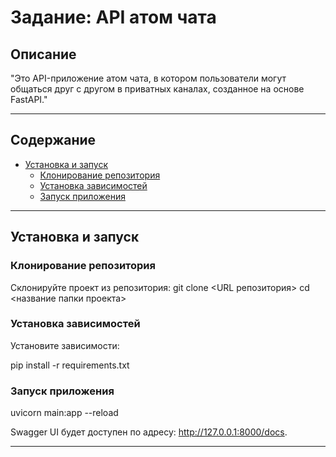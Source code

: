 # Задание: API атом чата

## Описание
"Это API-приложение атом чата, в котором пользователи могут общаться друг с другом в приватных каналах, созданное на основе FastAPI."

---

## Содержание

- [Установка и запуск](#установка-и-запуск)
  - [Клонирование репозитория](#клонирование-репозитория)
  - [Установка зависимостей](#установка-зависимостей)
  - [Запуск приложения](#запуск-приложения)


---


## Установка и запуск

### Клонирование репозитория
Склонируйте проект из репозитория:
git clone <URL репозитория>
cd <название папки проекта>

### Установка зависимостей
Установите зависимости:

pip install -r requirements.txt

### Запуск приложения
uvicorn main:app --reload

Swagger UI будет доступен по адресу: http://127.0.0.1:8000/docs.

---






